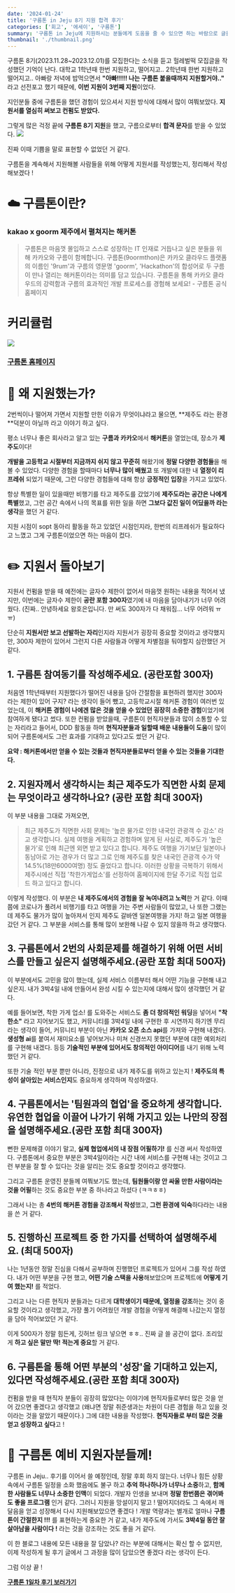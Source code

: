 ```yaml
---
date: '2024-01-24'
title: '구름톤 in Jeju 8기 지원 합격 후기'
categories: ['회고', '에세이', '구름톤']
summary: '구름톤 in Jeju에 지원하시는 분들에게 도움을 줄 수 있으면 하는 바람으로 글을 작성해 봅니다.'
thumbnail: './thumbnail.png'
---
```


구름톤 8기(2023.11.28~2023.12.01)를 모집한다는 소식을 듣고 헐레벌떡 모집글을 작성했던 기억이 난다.
대학교 1학년때 한번 지원하고, 떨어지고..
2학년때 한번 지원하고 떨어지고..
아빠랑 저녁에 밥먹으면서 **"아빠!!!!! 나는 구름톤 붙을때까지 지원할거야.."** 라고 선전포고 했기 때문에,
**이번 지원이 3번째 지원**이었다.

지인분들 중에 구름톤을 했던 경험이 있으셔서 지원 방식에 대해서 많이 여쭤보았다. **지원서를 열심히 써보고 컨펌도 받았다.**

그렇게 많은 걱정 끝에 **구름톤 8기 지원**을 했고, 구름으로부터 **합격 문자**를 받을 수 있었다.
![](https://velog.velcdn.com/images/hoeun0723/post/628ef473-6749-4b40-b866-57b01cdc9fff/image.png)

진짜 이때 기쁨을 말로 표현할 수 없었던 거 같다.

구름톤을 계속해서 지원해볼 사람들을 위해 어떻게 지원서를 작성했는지, 정리해서 작성해보겠다 !

# ☁️ 구름톤이란?

### kakao x goorm 제주에서 펼쳐지는 해커톤

> 구름톤은 마음껏 몰입하고 스스로 성장하는 IT 인재로 거듭나고 싶은 분들을 위해 카카오와 구름이 함께합니다. 구름톤(9oormthon)은 카카오 클라우드 플랫폼의 이름인 '9rum'과 구름의 영문명 'goorm', 'Hackathon'의 합성어로 두 구름이 만나 열리는 해커톤이라는 의미를 담고 있습니다. 구름톤을 통해 카카오 클라우드의 강력함과 구름의 효과적인 개발 프로세스를 경험해 보세요! - 구름톤 공식 홈페이지

# 커리큘럼

![](https://velog.velcdn.com/images/hoeun0723/post/a2360fb5-7f09-477d-871a-4d6ab67d0d30/image.png)

### [구름톤 홈페이지](https://9oormthon.goorm.io/)

# 🤔 왜 지원했는가?

2번씩이나 떨어져 가면서 지원할 만한 이유가 무엇이냐라고 물으면, **제주도 라는 환경 **덕분이 아닐까 라고 이야기 하고 싶다.

평소 너무나 좋은 회사라고 알고 있는 **구름과 카카오**에서 **해커톤**을 열었는데, 장소가 **제주도**이다!

**개발을 고등학교 시절부터 지금까지 쉬지 않고 꾸준히** 해왔기에 **정말 다양한 경험들**을 해볼 수 있었다. 다양한 경험을 할때마다 **너무나 많이 배웠고** 또 개발에 대한 내 **열정이 리프레쉬** 되었기 때문에, 그런 다양한 경험들에 대해 항상 **긍정적인 입장**을 가지고 있었다.

항상 특별한 일이 있을때만 비행기를 타고 제주도를 갔었기에 **제주도라는 공간은 나에게 특별**했고, 그런 공간 속에서 나의 목표를 위한 일을 하면 **그보다 값진 일이 어딨을까 라는 생각**을 했던 거 같다.

지원 시점이 sopt 동아리 활동을 하고 있었던 시점인지라, 한번의 리프레쉬가 필요하다고 느꼈고 그게 구름톤이었으면 하는 마음이 컸다.

# ✏️ 지원서 돌아보기

지원서 컨펌을 받을 때 예전에는 글자수 제한이 없어서 마음껏 원하는 내용을 적어서 냈지만, 이번에는 글자수 제한이 **공란 포함 300자**였기에 내 마음을 담아내기가 너무 어려웠다.
(진짜.. 안녕하세요 왕호은입니다. 만 써도 300자가 다 채워짐... 너무 어려워 ㅠㅠ)

단순히 **지원서만 보고 선발하는 자리**인지라 지원서가 굉장히 중요할 것이라고 생각했지만, 300자 제한이 있어서 그런지 다른 사람들과 어떻게 차별점을 둬야할지 심란했던 거 같다.

## 1. 구름톤 참여동기를 작성해주세요. (공란포함 300자)

처음엔 1학년때부터 지원했다가 떨어진 내용을 담아 간절함을 표현하려 했지만 300자라는 제한이 있어 구지? 라는 생각이 들어 뺐고, 고등학교시절 해커톤 경험이 여러번 있었는데, 이 **해커톤 경험이 나에겐 많은 것을 얻을 수 있었던 굉장히 소중한 경험**이었기에 참여하게 됐다고 썼다.
또한 컨펌을 받았을때, 구름톤이 현직자분들과 많이 소통할 수 있는 자리라고 들어서, DDD 활동을 하며 **현직자분들과 일할때 배운 내용들이 도움**이 많이 되어 구름톤에서도 그런 효과를 기대하고 있다고도 썼던 거 같다.

**요약 : 해커톤에서만 얻을 수 있는 것들과 현직자분들로부터 얻을 수 있는 것들을 기대한다.**

## 2. 지원자께서 생각하시는 최근 제주도가 직면한 사회 문제는 무엇이라고 생각하나요? (공란 포함 최대 300자)

이 부분 내용을 그대로 가져오면,

> 최근 제주도가 직면한 사회 문제는 '높은 물가로 인한 내국인 관광객 수 감소' 라고 생각합니다. 실제 여행을 계획하고 경험하며 알게 된 사실로, 제주도가 '높은 물가'로 인해 최근엔 외면 받고 있다고 합니다. 제주도 여행을 가기보단 일본이나 동남아로 가는 경우가 더 많고 그로 인해 제주도를 찾은 내국인 관광객 수가 약 14.5%(18만6000여명) 정도 줄었다고 합니다. 이러한 상황을 극복하기 위해서 제주시에선 직접 '착한가게업소'를 선정하여 홈페이지에 한달 주기로 직접 업로드 하고 있다고 합니다.

이렇게 작성했다. 이 부분은 **내 제주도에서의 경험을 잘 녹여내려고 노력**한 거 같다.
이때쯤에 코로나가 풀려서 비행기를 타고 여행을 가는 주변 사람들이 많았고, 나 또한 그랬는데 제주도 물가가 많이 높아져서 인지 제주도 갈바엔 일본여행을 가지! 하고 일본 여행을 갔던 거 같다. 그 부분을 서비스를 통해 많이 보완해 나갈 수 있지 않을까 하고 생각했다.

## 3. 구름톤에서 2번의 사회문제를 해결하기 위해 어떤 서비스를 만들고 싶은지 설명해주세요.(공란 포함 최대 500자)

이 부분에서도 고민을 많이 했는데, 실제 서비스 이름부터 해서 어떤 기능을 구현해 내고 싶은지. 내가 3박4일 내에 만들어서 완성 시킬 수 있는지에 대해서 많이 생각했던 거 같다.

예를 들어보면, 착한 가게 업소! 를 도와주는 서비스도 **좀 더 창의적인 워딩**을 넣어서 **"착한소"** 라고 지어보기도 했고,
커뮤니티를 3박4일 내에 구현한 후 시연까지 하기엔 무리라는 생각이 들어,
커뮤니티 부분이 아닌 **카카오 오픈 소스 api**를 가져와 구현해 내겠다.
**생성형 ai**를 붙여서 재미요소를 넣어보거나 미쳐 신경쓰지 못했던 부분에 대한 예외처리를 구현해 내겠다. 등등
**기술적인 부분에 있어서도 창의적인 아이디어**를 내기 위해 노력 했던 거 같다.

또한 기술 적인 부분 뿐만 아니라, 진정으로 내가 제주도를 위하고 있는지 ! **제주도의 특성이 살아있는 서비스인지**도 중요하게 생각하며 작성하였다.

## 4. 구름톤에서는 '팀원과의 협업'을 중요하게 생각합니다. 유연한 협업을 이끌어 나가기 위해 가지고 있는 나만의 장점을 설명해주세요.(공란 포함 최대 300자)

뻔한 문제해결 이야기 말고, **실제 협업에서의 내 장점 어필하기!** 를 신경 써서 작성하였다.
구름톤에서 중요한 부분은 3박4일이라는 시간 내에 서비스를 구현해 내는 것이고 그런 부분을 잘 할 수 있다는 것을 알리는 것도 중요할 것이라고 생각했다.

그리고 구름톤 운영진 분들께 여쭤보기도 했는데, **팀원들이랑 안 싸울 만한 사람이라는 것을 어필**하는 것도 중요한 부분 중 하나라고 하셨다 (ㅋㅋㅎㅎ)

그래서 나는 총 **4번의 해커톤 경험을 강조해서 작성**했고, **그런 환경에 익숙**하다라는 내용을 쓴 거 같다.

## 5. 진행하신 프로젝트 중 한 가지를 선택하여 설명해주세요. (최대 500자)

나는 1년동안 정말 진심을 다해서 공부하며 진행했던 프로젝트가 있어서 그를 작성 하였다. 내가 어떤 부분을 구현 했고, **어떤 기술 스택을 사용**해보았으며 프로젝트에 **어떻게 기여 했는지!** 를 적었다.

그리고 나는 다른 현직자 분들과는 다르게 **대학생이기 때문에, 열정을 강조**하는 것이 중요할 것이라고 생각했고, 가장 풀기 어려웠던 개발 경험을 어떻게 해결해 나갔는지 열정을 담아 적어보았던 거 같다.

이게 500자가 정말 힘든게, 깃허브 링크 넣으면 ㅎㅎ.. 진짜 글 쓸 공간이 없다.
조리있게 **하고 싶은 말만 딱! 적는게 중요**할 거 같다.

## 6. 구름톤을 통해 어떤 부분의 '성장'을 기대하고 있는지, 있다면 작성해주세요.(공란 포함 최대 300자)

컨펌을 받을 때 현직자 분들이 굉장히 많았다는 이야기에 현직자들로부터 많은 것을 얻어 갔으면 좋겠다고 생각했고 (왜냐면 정말 취준생과는 차원이 다른 경험을 하고 있을 것이라는 것을 알았기 때문이다.)
그에 대한 내용을 작성했다.
**현직자들로 부터 많은 것을 얻고 성장하고 싶다**고 !

# 👏 구름톤 예비 지원자분들께!

구름톤 in Jeju.. 후기를 이어서 쓸 예정인데, 정말 후회 하지 않는다. 너무나 힘든 상황 속에서 구름톤 일정을 소화 했음에도 불구 하고 **추억 하나하나가 너무나 소중**하고, **함께 한 사람들도 너무나 소중한 인맥**이 되었다.
개발자 인생을 보내며 **정말 한번쯤은 겪어봐도 좋을 프로그램** 인거 같다.
그러니 지원을 망설이지 말고 ! 떨어지더라도 그 속에서 깨달음을 얻고 성장해서 다시 지원해보았으면 좋겠다 !
개발 역량과는 별개로 얼마나 **구름톤이 간절한지 !!!** 를 표현하는게 중요한 거 같고, 내가 제주도에 가서도 **3박4일 동안 잘 살아남을 사람이다 !** 라는 것을 강조하는 것도 좋을 거 같다.

이 한 블로그 내용에 모든 내용을 잘 담았나? 라는 부분에 대해서는 확신 할 수 없지만, 이제 작성하게 될 후기 글에서 그 과정을 많이 담았으면 좋겠다 라는 생각이 든다.

그럼 이상 끝 !

[**구름톤 1일차 후기 보러가기**](<https://hoeun0723.github.io/essay/구름톤/구름톤%20in%20Jeju%208기%20후기%201일차(2023.11.28)>)
